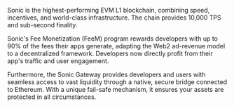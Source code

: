 Sonic is the highest-performing EVM L1 blockchain, combining speed, incentives, and world-class infrastructure. The chain provides 10,000 TPS and sub-second finality.

Sonic's Fee Monetization (FeeM) program rewards developers with up to 90% of the fees their apps generate, adapting the Web2 ad-revenue model to a decentralized framework. Developers now directly profit from their app's traffic and user engagement.

Furthermore, the Sonic Gateway provides developers and users with seamless access to vast liquidity through a native, secure bridge connected to Ethereum. With a unique fail-safe mechanism, it ensures your assets are protected in all circumstances.
